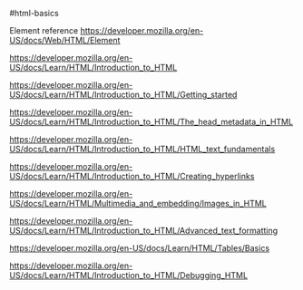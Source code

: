 #html-basics

Element reference
https://developer.mozilla.org/en-US/docs/Web/HTML/Element

https://developer.mozilla.org/en-US/docs/Learn/HTML/Introduction_to_HTML

https://developer.mozilla.org/en-US/docs/Learn/HTML/Introduction_to_HTML/Getting_started

https://developer.mozilla.org/en-US/docs/Learn/HTML/Introduction_to_HTML/The_head_metadata_in_HTML

https://developer.mozilla.org/en-US/docs/Learn/HTML/Introduction_to_HTML/HTML_text_fundamentals

https://developer.mozilla.org/en-US/docs/Learn/HTML/Introduction_to_HTML/Creating_hyperlinks

https://developer.mozilla.org/en-US/docs/Learn/HTML/Multimedia_and_embedding/Images_in_HTML

https://developer.mozilla.org/en-US/docs/Learn/HTML/Introduction_to_HTML/Advanced_text_formatting

https://developer.mozilla.org/en-US/docs/Learn/HTML/Tables/Basics

https://developer.mozilla.org/en-US/docs/Learn/HTML/Introduction_to_HTML/Debugging_HTML


